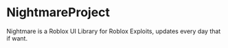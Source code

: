# NightmareProject
Nightmare is a Roblox UI Library for Roblox Exploits, updates every day that if want.
